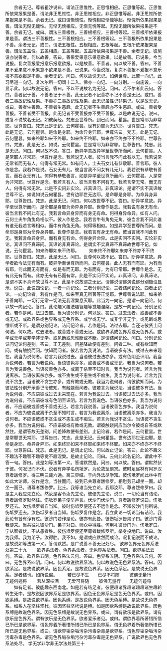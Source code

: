 <!-- { "loadSidebar": true } -->
　　余者无记。尊者瞿沙说曰。谓法正思惟性。正思惟相应。正思惟等起。正思惟所依果报果是善。谓法非正思惟性。非正思惟相应。非正思惟等起。非正思惟所依果报果是不善。余者无记。或曰谓惭愧性。惭愧相应惭愧等起。惭愧所依果报果是善。谓法无惭无愧性。无惭无愧相应。无惭无愧等起。无惭无愧所依果报果是不善。余者无记。或曰。谓法三善根性。三善根相应。三善根等起。三善根所依果报果是善。谓法三不善根性。三不善根相应。三不善根等起。三不善根所依果报果是不善。余者无记。或曰。谓法五根性。五根相应。五根等起。五根所依果报果是善。谓法五盖性。五盖相应。五盖等起。五盖所依果报果是不善。余者无记。彼施设亦说善者。何以故善。答曰。善果爱果意乐果意欲果。以是故善。已说果。今当说报。复次善报爱报意乐报意欲报。以是故善。不善者。何以故不善。答曰。不善果不爱果意不乐果意不欲果是不善。已说果。今当说报。复次不善报不爱报不意乐报不意欲报是不善。余者无记。问曰。何以故说无记。如佛世尊。此苦一向记。此习尽道一向记。复次尔所一切谓十二入。佛亦一向记。一向分别。一向施设。一向显示此。何以故说无记。答曰。不以不说故名为无记。问曰。若不尔者此云何。答曰。善者记于善。不善者记于不善。此无记者不记善亦不记不善是无记。或曰。善者二事故记性及果。不善亦二事故记性及果。此无记虽性记非果记。以是故无记。或曰。善者生善趣。不善者生恶趣。此无记者不生善趣亦不生恶趣。或曰。善者受善报。不善者受不善报。此无记者不受善报亦不受不善报。以是故说无记。说曰。或复不说故名无记。如彼契经。梵志至世尊所。到已而问。瞿昙。世是常耶为非常耶。世尊告曰。梵志此是无记。云何瞿昙。世有边耶为无边耶。世尊告曰。梵志。此是无记。云何瞿昙。是命是身耶。为命异身异耶。世尊告曰。梵志。此是无记。云何瞿昙。如来终耶如来不终耶。如来终不终耶。如来亦不终亦不不终耶。世尊告曰。梵志。此是无记。如说。云何瞿昙。世是常耶为非常耶。世尊告曰。梵志。此是无记。问曰。何以故不说。答曰。断异学意故异学至世尊所而问。云何瞿昙。人是常耶人非常耶。世尊作是念。我若说无人者。彼当言我不问此有以无。我若说常无常者而无有人。何得有常无常。如有问人。士夫石女儿有恭敬耶。善言耶。彼人作是念。我若作是说。石女无有儿。彼当言我不问女有儿无儿。我若说有恭敬有善言。而石女无有儿。何得有恭敬善言。如是异学至世尊所而问。云何瞿昙。人是常为非常耶。世尊作是念。我若言有人。彼当言我不问有无。我若言常无常。而无有人。何得有常无常。此是不实问非实论。非真谛问。非真谛论。是谓不实不真谛故世尊不记。如说如说云何瞿昙。世有边耶世无边耶。是命耶是身耶。为命异身异耶。世尊告曰。梵志。此是无记。问曰。何以故世尊不记。答曰。断异学意故。异学至世尊所而问。是命耶是身耶为命异身异耶。世尊作是念。我若说有身无有命。彼当言我不问此有无。我若言命异身异而有身无有命。何得身异命异。如有人问。云何士夫牛角兔角相似不。彼人作是念。我若言牛有角兔无角。彼当言我不问此谁有谁无我若言等相似。而牛有角兔无角。何得等相似。如是异学至世尊所而问。是命耶是身耶为命异身异耶。世尊作是念。我若言有身无有命。彼当言我不问此有无。我若言命异身异。而有身无有命。何得身异命异。此是实问不实问。实论非实论。真谛问不真谛问。真谛论非真谛论。是谓实不实真谛不真谛故世尊不记。如说。云何瞿昙。如来终耶如来不终耶。
　　如来终不终耶如来亦不终亦不不终耶。世尊告曰。梵志。此是无记。问曰。世尊何以故不记。答曰。断异学意故。异学者欲令法无有而有。彼异学至世尊所而问。云何瞿昙。此人无有而有耶。为有而有耶。何此而无有而有。如是有而无耶。为有而有。为有已常耶。世尊作是念。无有此无有而有。此亦无有有已而有常。此是不实问不实论。非真谛问。非真谛论。是谓不实不真谛故世尊不记。此是不说故谓之无记。谓佛说谓佛演说佛分别施设显示。说曰。此说四论记。一者一向记论。二者分别记论。三者诘问记论。四者止记论。一向记论者。若有作是问。如来至真无所著等正觉耶。世尊善说法耶。如来弟子善向耶。一切行无常一切法无我涅槃息灭耶。此当为一向记。是谓一向记论。何以故一向记论。答曰。此论趣义趣法趣智趣等觉趣涅槃。是故一向记论。分别记论者。若作是问。法过去耶。当为彼分别记。何以故。答曰。过去法者。或善或不善或无记。或欲界系或色界系或无色界系。或学或无学。或非学非无学。或见断或思惟断或不断。是谓分别记论。诘问记论者。若作是问。法过去耶。当还诘彼贤士问何法。何以故。过去法者。或善或不善或无记。或欲界系或色界系或无色界系。或学或无学或非学非无学。或见断或思惟断或不断。是谓诘问记论。问曰。分别记论诘问记论何差别。答曰。正无差别。问差降故便有差别。问者二种。或有欲知而问。或有触娆而问。欲知而问者。彼若言为我说法。当语彼多有法。或过去未来现在。我当为说何者。若言为我说过去。当语彼过去法亦多。或有色阴至识阴。我当为说何者。若言为我说色。当语彼色亦多。或善或不善或无记。我当为说何者。若言为我说善色。当语彼善色亦多。或离于杀至不知时言。我当为说何者。若言为我说离杀。当语彼离杀亦多。或不贪生或不恚生或不痴生。我当为说何者。若言为我说不贪生。当语彼不贪生亦多。或有教或无教。我当为说何者。谓彼欲知而问。为彼法性分别开示善记令彼知。有触娆而问者。彼若言为我说法。当语彼多有法。当为说何者。不应语彼或过去未来现在。若言为我说过去。当语彼过去法亦多。我当为说何者。不应语彼或有色阴至识阴。若言为我说色。当语彼色亦多。我当为说何者。不应语彼或善或不善或无记。若言为我说善。当语彼善色亦多。我当为说何者。不应为彼说或离于杀至不知时言。若言为我说离杀。当语彼离杀亦多。我当为说何者。不应语彼或不贪生或不恚生或不痴生。若言为我说不贪生。当语彼不贪生亦多。我当为说何者。不应语彼或有教或无教。谓彼触娆问应当尔令彼或自答或默然住。是谓答故无差别。问差降故便有差别。止记论者。若作是问。云何瞿昙。世是常耶世无常耶。世尊告曰。梵志。此是无记。云何瞿昙。世有边耶世无边耶。是命是身耶。命异身异耶。如来终耶如来不终耶如来终不终耶。如来亦不终亦不不终耶。世尊告曰。梵志。此是无记。是谓止记论。何以故止记论。答曰。此论不趣义不趣法不趣智不趣等觉不趣涅槃。是故止记论。问曰。云何此论名记论。谓此中不答一句。答曰。此是如等法第一义。答谓默然是。问曰。何以故。答曰。谓默然伏于彼。何况记而不伏。说者有异学名伤坻罗。为论故至罽宾。彼时足昼林有阿罗汉尊者跋修罗。得三明三藏六通。离三界结。于内外法尽学知。彼伤坻罗闻此林中有如此大论师。彼作是念。当往而问。彼到已共尊者跋修罗。相慰劳已却坐一面。却坐一面已。语尊者跋修罗。比丘。我等谁当先立论。我耶汝耶。尊者跋修罗曰。我是主人我应先立论。然汝是客令汝先立论。彼便先立论。说曰。一切论当有诘论。尊者跋修罗默然住。伤坻罗弟子便举声言。伏沙门伏沙门。尊者跋修罗说曰。伤坻罗还去。汝伤坻罗者自当知。彼时伤坻罗便还去不远作是念。不知彼沙门何所说。伤坻罗还去。汝伤坻罗者自当知。伤坻罗复作是念。我立此论一切论当有诘论。我此论有咎有诤有过。彼沙门若作是论。彼亦有此咎。彼伤坻罗告弟子曰。彼沙门得我便来。当共往礼彼沙门。弟子对曰。师众中得胜。何用礼彼沙门为。伤坻罗曰。宁从智者伏。不从愚者胜。彼伤坻罗便还至尊者跋修罗所。举身投地已。说曰。汝为我师。我为弟子。汝得胜。我不如。是谓或应默然而成论。况复记说而不成论。是故说如等法第一义。答谓默然。是广说善不善无记处尽。
欲界色界无色界系法处第二十九
　　欲界系法者。色界系法者。无色界系法者。问曰。欲界系法云何。答曰。欲界系五阴。色界系法云何。答曰。色界系五阴。无色界系法云何。答曰。无色界系四阴。问曰。何以故说欲界系法。何以故说色无色界系法。答曰。因欲系足。是故说欲界系。因色系足。是故说色界系。因无色系足。是故说无色界系。足者结也。如所说偈。
　　若已尽不生　　已尽不将随
　　彼佛无量行　　无迹何迹将
　　若丛深枝洒　　无爱可将随
　　彼佛无量行　　无迹何迹将
　　如有足者。彼能趣东西南北。如是若有结足者。彼便趣诸界趣诸趣趣诸生趣轮转生死中。是故说因欲界系足是欲界系。因色无色界系足是色无色界系。或曰。因欲系缚。是故说欲界系。因色系缚。是故说色界系。因无色系缚。是故说无色界系。如系人在坚柱坚杙。彼因坚柱坚杙说是缚。如是因欲系缚是故说欲界系。因色系缚是故说色界系。因无色系缚是故说无色界系。或曰。谓有欲乐是欲界系。谓有欲乐是色界系。谓有欲乐是无色界系。欲者爱乐者见。或曰。谓欲界着所著惜所惜已所已是欲界系。谓色界着所著惜所惜已所已是色界系。谓无色界着所著惜所惜已所已是无色界系。或曰。谓欲界垢杂垢污杂污毒杂毒是欲界系。谓色界垢杂垢污杂污毒杂毒是色界系。谓无色界垢杂垢污杂污毒杂毒是无色界系。广说欲界色无色界系法处尽。
学无学非学非无学法处第三十
